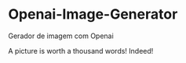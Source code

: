 # Openai-Image-Generator
Gerador de imagem com Openai

A picture is worth a thousand words!
Indeed!

